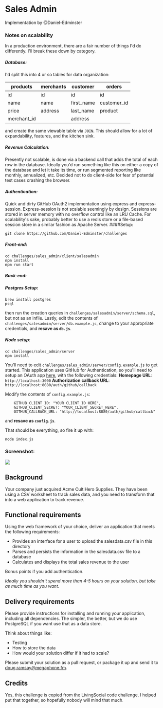 # Sales Admin

Implementation by @Daniel-Edminster


### Notes on scalability
In a production environment, there are a fair number of things I'd do differently. I'll break these down by category.

##### Database:
I'd split this into 4 or so tables for data organization:


| products | merchants | customer | orders |
|---|---|---|---|
| id | id | id | id |
|name|name|first_name|customer_id|
|price | address | last_name | product |
|merchant_id | | address | |


and create the same viewable table via `JOIN`. This should allow for a lot of expandability, features, and the kitchen sink. 

##### Revenue Calculation:
Presently not scalable, is done via a backend call that adds the total of each row in the database. Ideally you'd run something like this on either a copy of the database and let it take its time, or run segmented reporting like monthly, annualized, etc. Decided not to do client-side for fear of potential test cases crashing the browser.  


##### Authentication:
Quick and dirty GitHub OAuth2 implementation using express and express-session. Express-session is not scalable seemingly by design. Sessions are stored in server memory with no overflow control like an LRU Cache. For scalability's sake, probably better to use a redis store or a file-based session store in a similar fashion as Apache Server.
####Setup:
```
git clone https://github.com/Daniel-Edminster/challenges
```
##### Front-end:
```
cd challenges/sales_admin/client/salesadmin
npm install
npm run start
```
##### Back-end:
##### Postgres Setup:
```
brew install postgres
psql
```
then run the creation queries in `challenges/salesadmin/server/schema.sql`, but not as an infile.
Lastly, edit the contents of `challenges/salesadmin/server/db.example.js`,
change to your appropriate credentials, and **resave as `db.js`**. 

##### Node setup:

```
cd challenges/sales_admin/server
npm install
```
You'll need to edit `challenges/sales_admin/server/config.example.js` to get started.
This application uses GitHub for Authentication, so you'll need to setup an OAuth app [here](https://github.com/settings/applications/new), with the following credentials:
**Homepage URL**: `http://localhost:3000`
**Authorization callback URL**: `http://localhost:8080/auth/github/callback`

Modify the contents of `config.example.js`:
```
    GITHUB_CLIENT_ID: "YOUR_CLIENT_ID_HERE",
    GITHUB_CLIENT_SECRET: "YOUR_CLIENT_SECRET_HERE",
    GITHUB_CALLBACK_URL: "http://localhost:8080/auth/github/callback"
```
and **resave as `config.js`**.

That should be everything, so fire it up with:
```
node index.js
```

### Screenshot:
<img src="https://i.imgur.com/qVoeRoX.png" />


## Background

Your company just acquired Acme Cult Hero Supplies. They have been using a CSV worksheet to track sales data, and you need to transform that into a web application to track revenue.

## Functional requirements

Using the web framework of your choice, deliver an application that meets the following requirements:

* Provides an interface for a user to upload the salesdata.csv file in this directory
* Parses and persists the information in the salesdata.csv file to a database
* Calculates and displays the total sales revenue to the user

Bonus points if you add authentication.

_Ideally you shouldn't spend more than 4-5 hours on your solution, but take as much time as you want._

## Delivery requirements

Please provide instructions for installing and running your application, including all dependencies. The simpler, the better, but we do use PostgreSQL if you want use that as a data store.

Think about things like:

* Testing
* How to store the data
* How would your solution differ if it had to scale?

Please submit your solution as a pull request, or package it up and send it to doug.ramsay@megaphone.fm.

## Credits

Yes, this challenge is copied from the LivingSocial code challenge. I helped put that together, so hopefully nobody will mind that much.
